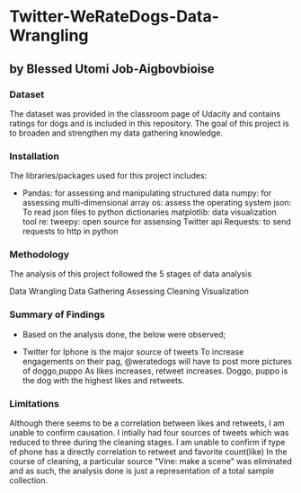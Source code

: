 # Twitter-WeRateDogs-Data-Wrangling
## by Blessed Utomi Job-Aigbovbioise

### Dataset
The dataset was provided in the classroom page of Udacity and contains ratings for dogs and is included in this repository. The goal of this project is to broaden and strengthen my data gathering knowledge.

### Installation
The libraries/packages used for this project includes:
- Pandas: for assessing and manipulating structured data numpy: for assessing multi-dimensional array os: assess the operating system json: To read json files to python dictionaries matplotlib: data visualization tool re: tweepy: open source for assensing Twitter api Requests: to send requests to http in python

### Methodology
The analysis of this project followed the 5 stages of data analysis

Data Wrangling Data Gathering Assessing Cleaning Visualization

### Summary of Findings
- Based on the analysis done, the below were observed;

- Twitter for Iphone is the major source of tweets To increase engagements on their pag, @weratedogs will have to post more pictures of doggo,puppo As likes increases, retweet increases. Doggo, puppo is the dog with the highest likes and retweets.

### Limitations
Although there seems to be a correlation between likes and retweets, I am unable to confirm causation. I intially had four sources of tweets which was reduced to three during the cleaning stages. I am unable to confirm if type of phone has a directly correlation to retweet and favorite count(like) In the course of cleaning, a particular source "Vine: make a scene" was eliminated and as such, the analysis done is just a representation of a total sample collection.
